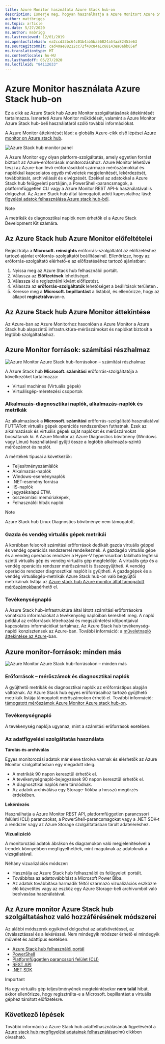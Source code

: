 ```yaml
---
title: Azure Monitor használata Azure Stack hub-on
description: Ismerje meg, hogyan használhatja a Azure Monitort Azure Stack hub-on.
author: mattbriggs
ms.topic: article
ms.date: 5/27/2020
ms.author: mabrigg
ms.lastreviewed: 12/01/2019
ms.openlocfilehash: ea2ccd33bc64c01b4ab5ba56024a54aa82453e63
ms.sourcegitcommit: cad40ae88212cc72f40c84a1c88143ea0abb65ef
ms.translationtype: MT
ms.contentlocale: hu-HU
ms.lasthandoff: 05/27/2020
ms.locfileid: "84112033"
---
```

# <a name="use-azure-monitor-on-azure-stack-hub"></a>Azure Monitor használata Azure Stack hub-on

Ez a cikk az Azure Stack hub Azure Monitor szolgáltatásának áttekintését tartalmazza. Ismerteti Azure Monitor működését, valamint a Azure Monitor Azure Stack hub-beli használatáról szóló további információkat.

A Azure Monitor áttekintését lásd: a globális Azure-cikk első [lépései Azure monitor on Azure stack hub](https://docs.microsoft.com/azure/monitoring-and-diagnostics/monitoring-get-started).

![Azure Stack hub monitor panel](./media/azure-stack-metrics-azure-data/azs-monitor.png)

A Azure Monitor egy olyan platform-szolgáltatás, amely egyetlen forrást biztosít az Azure-erőforrások monitorozásához. Azure Monitor lehetővé teszi az Azure-ban lévő erőforrásokból származó mérőszámokkal és naplókkal kapcsolatos egyéb műveletek megjelenítését, lekérdezését, továbbítását, archiválását és elvégzését. Ezekkel az adatokkal a Azure Stack hub felügyeleti portálján, a PowerShell-parancsmagok, a platformfüggetlen CLI vagy a Azure Monitor REST API-k használatával is dolgozhat. Az Azure Stack hub által támogatott adott kapcsolathoz lásd: [figyelési adatok felhasználása Azure stack hub-ból](azure-stack-metrics-monitor.md).

> [!Note]
> A metrikák és diagnosztikai naplók nem érhetők el a Azure Stack Development Kit számára.

## <a name="prerequisites-for-azure-monitor-on-azure-stack-hub"></a>Az Azure Stack hub Azure Monitor előfeltételei

Regisztrálja a **Microsoft. reinsights** erőforrás-szolgáltatót az előfizetéshez tartozó ajánlat erőforrás-szolgáltatói beállításainál. Ellenőrizze, hogy az erőforrás-szolgáltató elérhető-e az előfizetéséhez tartozó ajánlatban:

1. Nyissa meg az Azure Stack hub felhasználói portált.
2. Válassza az **Előfizetések** lehetőséget.
3. Válassza ki a regisztrálni kívánt előfizetést.
4. Válassza az **erőforrás-szolgáltatók** lehetőséget a beállítások területen **.** 
5. Keresse meg a **Microsoft. bepillantást** a listából, és ellenőrizze, hogy az állapot **regisztrálva**van-e.

## <a name="overview-of-azure-monitor-on-azure-stack-hub"></a>Az Azure Stack hub Azure Monitor áttekintése

Az Azure-ban az Azure Monitorhoz hasonlóan a Azure Monitor a Azure Stack hub alapszintű infrastruktúra-mérőszámokat és naplókat biztosít a legtöbb szolgáltatáshoz.

## <a name="azure-monitor-sources-compute-subset"></a>Azure Monitor források: számítási részhalmaz

![Azure Monitor Azure Stack hub-forrásokon – számítási részhalmaz](media//azure-stack-metrics-azure-data/azs-monitor-computersubset.svg)

A Azure Stack hub **Microsoft. számítási** erőforrás-szolgáltatója a következőket tartalmazza:
 - Virtual machines (Virtuális gépek) 
 - Virtuálisgép-méretezési csoportok

### <a name="application---diagnostics-logs-app-logs-and-metrics"></a>Alkalmazás-diagnosztikai naplók, alkalmazás-naplók és metrikák

Az alkalmazások a **Microsoft. számítási** erőforrás-szolgáltató használatával FUTTATott virtuális gépek operációs rendszerében futhatnak. Ezek az alkalmazások és virtuális gépek saját naplókat és mérőszámokat bocsátanak ki. A Azure Monitor az Azure Diagnostics bővítmény (Windows vagy Linux) használatával gyűjti össze a legtöbb alkalmazás-szintű mérőszámot és naplót.

A mértékek típusai a következők:
 - Teljesítményszámlálók
 - Alkalmazás-naplók
 - Windows-eseménynaplók
 - .NET-esemény forrása
 - IIS-naplók
 - jegyzékalapú ETW.
 - összeomlási memóriaképek,
 - Felhasználói hibák naplói

> [!Note]  
> Azure Stack hub Linux Diagnostics bővítménye nem támogatott.

### <a name="host-and-guest-vm-metrics"></a>Gazda és vendég virtuális gépek metrikái

A korábban felsorolt számítási erőforrások dedikált gazda virtuális géppel és vendég operációs rendszerrel rendelkeznek. A gazdagép virtuális gépe és a vendég operációs rendszer a Hyper-V hypervisorban található legfelső szintű virtuális gép és vendég virtuális gép megfelelője. A virtuális gép és a vendég operációs rendszer mérőszámait is összegyűjtheti. A vendég operációs rendszer diagnosztikai naplóit is gyűjtheti. A gazdagépek és a vendég virtuálisgép-metrikák Azure Stack hub-on való begyűjtői metrikáinak listája az [Azure stack hub Azure monitor által támogatott mérőszámokban](azure-stack-metrics-supported.md)érhető el. 

### <a name="activity-log"></a>Tevékenységnapló

A Azure Stack hub-infrastruktúra által látott számítási erőforrásokra vonatkozó információkat a tevékenység naplóiban keresheti meg. A napló például az erőforrások létrehozási és megszüntetési időpontjaival kapcsolatos információkat tartalmaz. Az Azure Stack hub tevékenység-naplói konzisztensek az Azure-ban. További információ: a [műveletnapló áttekintése az Azure](https://docs.microsoft.com/azure/monitoring-and-diagnostics/monitoring-overview-activity-logs)-ban. 


## <a name="azure-monitor-sources-everything-else"></a>Azure monitor-források: minden más

![Azure Monitor Azure Stack hub-forrásokon – minden más](media//azure-stack-metrics-azure-data/azs-monitor-othersubset.svg)

### <a name="resources---metrics-and-diagnostics-logs"></a>Erőforrások – mérőszámok és diagnosztikai naplók

A gyűjthető metrikák és diagnosztikai naplók az erőforrástípus alapján változnak. Az Azure Stack hub egyes erőforrásaihoz tartozó gyűjthető metrikák listája támogatott mérőszámokon érhető el. További információ: [támogatott mérőszámok Azure Monitor Azure stack hub-on](azure-stack-metrics-supported.md).

### <a name="activity-log"></a>Tevékenységnapló

A tevékenység naplója ugyanaz, mint a számítási erőforrások esetében. 

### <a name="uses-for-monitoring-data"></a>Az adatfigyelési szolgáltatás használata

**Tárolás és archiválás**  

Egyes monitorozási adatok már eleve tárolva vannak és elérhetők az Azure Monitor szolgáltatásban egy megadott ideig. 
 - A metrikák 90 napon keresztül érhetők el. 
 - A tevékenységnapló-bejegyzések 90 napon keresztül érhetők el. 
 - A diagnosztikai naplók nem tárolódnak.
 - Az adatok archiválása egy Storage-fiókba a hosszú megőrzés érdekében.

**Lekérdezés**  

Használhatja a Azure Monitor REST API, platformfüggetlen parancssori felületi (CLI) parancsokat, a PowerShell-parancsmagokat vagy a .NET SDK-t a rendszer vagy az Azure Storage szolgáltatásban tárolt adateléréshez. 

**Vizualizáció**

A monitorozási adatok ábrákon és diagramokon való megjelenítésével a trendek könnyebben megfigyelhetőek, mint maguknak az adatoknak a vizsgálatával. 

Néhány vizualizációs módszer:
 - Használja az Azure Stack hub felhasználói és felügyeleti portált.
 - Továbbítsa az adattovábbítást a Microsoft Power BIba.
 - Az adatok továbbítása harmadik féltől származó vizualizációs eszközre élő közvetítés vagy az eszköz egy Azure Storage-beli archívumból való beolvasása használatával.

## <a name="methods-of-accessing-azure-monitor-on-azure-stack-hub"></a>Az Azure monitor Azure Stack hub szolgáltatáshoz való hozzáférésének módszerei

Az alábbi módszerek egyikével dolgozhat az adatkövetéssel, az útválasztással és a lekéréssel. Nem mindegyik módszer érhető el mindegyik művelet és adattípus esetében. 

 - [Azure Stack hub felhasználói portál](azure-stack-use-portal.md)
 - [PowerShell](https://docs.microsoft.com/azure/monitoring-and-diagnostics/insights-powershell-samples)
 - [Platformfüggetlen parancssori felület (CLI)](https://docs.microsoft.com/azure/monitoring-and-diagnostics/insights-cli-samples)
 - [REST API](https://docs.microsoft.com/rest/api/monitor)
 - [.NET SDK](https://www.nuget.org/packages/Microsoft.Azure.Management.Monitor)

> [!Important]  
> Ha egy virtuális gép teljesítményének megtekintésekor **nem talál** hibát, akkor ellenőrizze, hogy regisztrálta-e a Microsoft. bepillantást a virtuális géphez társított előfizetésre.

## <a name="next-steps"></a>Következő lépések

További információ a Azure Stack hub adatfelhasználásának figyeléséről a [Azure stack hub megfigyelési adatainak felhasználása](azure-stack-metrics-monitor.md)című cikkben olvasható.

